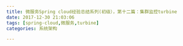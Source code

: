 ```yaml
---
title: 微服务Spring cloud经验总结系列(初级），第十二篇：集群监控turbine
date: 2017-12-30 21:03:06
tags: [spring-cloud,微服务,turbine]
categories: 系统架构

---
```

